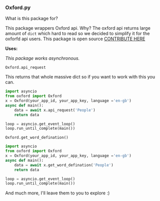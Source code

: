 ### Oxford.py

What is this package for?

This package wrappers Oxford api. Why? The oxford api returns large amount of `dict` which hard to read so we decided to simplify it for the oxforfd api users. This package is open source [CONTRIBUTE HERE](https://github.com/ProjectsWithPython/Oxford.py)


**Uses:**

*This package works asynchronous.*

`Oxford.api_request`

This returns that whole massive dict so if you want to work with this you can.


```py
import asyncio
from oxford import Oxford
x = Oxford(your_app_id, your_app_key, language ='en-gb')
async def main():
    data = await x.api_request('People')
    return data

loop = asyncio.get_event_loop()
loop.run_until_complete(main())
```

`Oxford.get_word_defination()`
```py
import asyncio
from oxford import Oxford
x = Oxford(your_app_id, your_app_key, language ='en-gb')
async def main():
    data = await x.get_word_defination('People')
    return data

loop = asyncio.get_event_loop()
loop.run_until_complete(main())
```

And much more, I'll leave them to you to explore :)